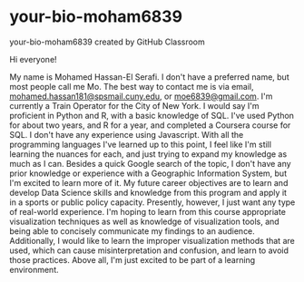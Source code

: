 # your-bio-moham6839
your-bio-moham6839 created by GitHub Classroom

Hi everyone!

My name is Mohamed Hassan-El Serafi. I don't have a preferred name, but most people call me Mo. 
The best way to contact me is via email, mohamed.hassan181@spsmail.cuny.edu, or moe6839@gmail.com. 
I'm currently a Train Operator for the City of New York. I would say I'm proficient in Python and R, 
with a basic knowledge of SQL. I've used Python for about two years, and R for a year, and completed a 
Coursera course for SQL. I don't have any experience using Javascript. With all the programming languages 
I've learned up to this point, I feel like I'm still learning the nuances for each, and just trying to expand 
my knowledge as much as I can. Besides a quick Google search of the topic, I don't have any prior knowledge 
or experience with a Geographic Information System, but I'm excited to learn more of it. My future career 
objectives are to learn and develop Data Science skills and knowledge from this program and apply it 
in a sports or public policy capacity. Presently, however, I just want any type of real-world experience. 
I'm hoping to learn from this course appropriate visualization techniques as well as knowledge of visualization tools, 
and being able to concisely communicate my findings to an audience. Additionally, I would like to learn the improper 
visualization methods that are used, which can cause misinterpretation and confusion, 
and learn to avoid those practices. Above all, I'm just excited to be part of a learning environment.
